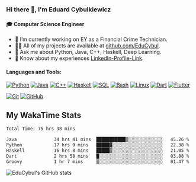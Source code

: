 ### Hi there 👋, I'm Eduard Cybulkiewicz

#### 🎓 Computer Science Engineer

- 🌱 I’m currently working on EY as a Financial Crime Technician.
- 👨‍💻 All of my projects are available at [github.com/EduCybul](https://github.com/EduCybul).
- 💬 Ask me about Python, Java, C++, Haskell, Deep Learning.
- 📄 Know about my experiences [LinkedIn-Profile-Link](https://www.linkedin.com/in/educybul).

#### Languages and Tools:

[![Python](https://img.shields.io/badge/-Python-black?style=flat-square&logo=python)](https://www.python.org/)
[![Java](https://img.shields.io/badge/-Java-black?style=flat-square&logo=java)](https://www.oracle.com/java/)
[![C++](https://img.shields.io/badge/-C++-black?style=flat-square&logo=cplusplus)](https://isocpp.org/)
[![Haskell](https://img.shields.io/badge/-Haskell-black?style=flat-square&logo=haskell)](https://www.haskell.org/)
[![SQL](https://img.shields.io/badge/-SQL-black?style=flat-square&logo=mysql)](https://www.mysql.com/)
[![Bash](https://img.shields.io/badge/-Bash-black?style=flat-square&logo=gnu-bash)](https://www.gnu.org/software/bash/)
[![Linux](https://img.shields.io/badge/-Linux-black?style=flat-square&logo=linux)](https://www.linux.org/)
[![Dart](https://img.shields.io/badge/-Dart-black?style=flat-square&logo=dart)](https://dart.dev/)
[![Flutter](https://img.shields.io/badge/-Flutter-black?style=flat-square&logo=flutter)](https://flutter.dev/)

[![Git](https://img.shields.io/badge/-Git-black?style=flat-square&logo=git)](https://git-scm.com/)
[![GitHub](https://img.shields.io/badge/-GitHub-black?style=flat-square&logo=github)](https://github.com/)

## My WakaTime Stats

<!--START_SECTION:waka-->

```txt
Total Time: 75 hrs 38 mins

Java              34 hrs 41 mins  ███████████▒░░░░░░░░░░░░░   45.26 %
Python            17 hrs 9 mins   █████▓░░░░░░░░░░░░░░░░░░░   22.38 %
Haskell           16 hrs 8 mins   █████▒░░░░░░░░░░░░░░░░░░░   21.05 %
Dart              2 hrs 58 mins   █░░░░░░░░░░░░░░░░░░░░░░░░   03.88 %
Groovy            1 hr 7 mins     ▒░░░░░░░░░░░░░░░░░░░░░░░░   01.47 %
```

<!--END_SECTION:waka-->

![EduCybul's GitHub stats](https://github-readme-stats.vercel.app/api?username=EduCybul&show_icons=true&theme=dark)

